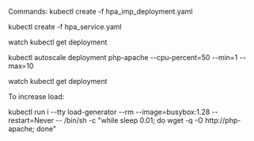 Commands:
kubectl create -f hpa_imp_deployment.yaml

kubectl create -f hpa_service.yaml

watch kubectl get deployment

kubectl autoscale deployment php-apache --cpu-percent=50 --min=1 --max=10

watch kubectl get deployment

To increase load:

kubectl run i --tty load-generator --rm --image=busybox:1.28 --restart=Never -- /bin/sh -c "while sleep 0.01; do wget -q -O http://php-apache; done"
